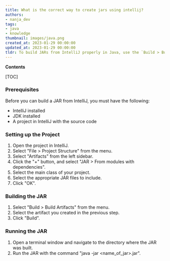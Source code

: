 ```yaml
---
title: What is the correct way to create jars using intellij?
authors:
- nanja_dev
tags:
- java
- knowledge
thumbnail: images/java.png
created_at: 2023-01-29 00:00:00
updated_at: 2023-01-29 00:00:00
tldr: To build JARs from IntelliJ properly in Java, use the `Build > Build Artifacts` menu option.
---
```


**Contents**

[TOC]

### Prerequisites
Before you can build a JAR from IntelliJ, you must have the following: 
- IntelliJ installed 
- JDK installed 
- A project in IntelliJ with the source code 

### Setting up the Project
1. Open the project in IntelliJ.
2. Select "File > Project Structure" from the menu.
3. Select "Artifacts" from the left sidebar.
4. Click the "+" button, and select "JAR > From modules with dependencies".
5. Select the main class of your project.
6. Select the appropriate JAR files to include.
7. Click "OK".

### Building the JAR
1. Select "Build > Build Artifacts" from the menu.
2. Select the artifact you created in the previous step.
3. Click "Build".

### Running the JAR
1. Open a terminal window and navigate to the directory where the JAR was built.
2. Run the JAR with the command "java -jar <name_of_jar>.jar".
